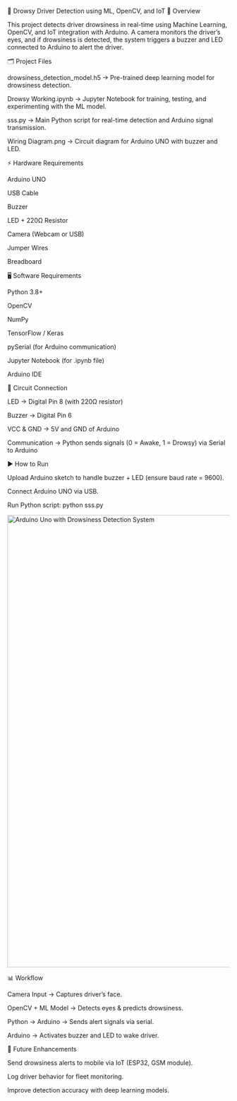 🚗 Drowsy Driver Detection using ML, OpenCV, and IoT
📌 Overview

This project detects driver drowsiness in real-time using Machine Learning, OpenCV, and IoT integration with Arduino.
A camera monitors the driver’s eyes, and if drowsiness is detected, the system triggers a buzzer and LED connected to Arduino to alert the driver.

🗂️ Project Files

drowsiness_detection_model.h5 → Pre-trained deep learning model for drowsiness detection.

Drowsy Working.ipynb → Jupyter Notebook for training, testing, and experimenting with the ML model.

sss.py → Main Python script for real-time detection and Arduino signal transmission.

Wiring Diagram.png → Circuit diagram for Arduino UNO with buzzer and LED.

⚡ Hardware Requirements

Arduino UNO

USB Cable

Buzzer

LED + 220Ω Resistor

Camera (Webcam or USB)

Jumper Wires

Breadboard

🖥️ Software Requirements

Python 3.8+

OpenCV

NumPy

TensorFlow / Keras

pySerial (for Arduino communication)

Jupyter Notebook (for .ipynb file)

Arduino IDE

🔌 Circuit Connection

LED → Digital Pin 8 (with 220Ω resistor)

Buzzer → Digital Pin 6

VCC & GND → 5V and GND of Arduino

Communication → Python sends signals (0 = Awake, 1 = Drowsy) via Serial to Arduino

▶️ How to Run

Upload Arduino sketch to handle buzzer + LED (ensure baud rate = 9600).

Connect Arduino UNO via USB.

Run Python script:
python sss.py

<img width="1536" height="1024" alt="Arduino Uno with Drowsiness Detection System" src="https://github.com/user-attachments/assets/76980e48-a5c9-43ef-80ed-2286acc8f7c5" />

📊 Workflow

Camera Input → Captures driver’s face.

OpenCV + ML Model → Detects eyes & predicts drowsiness.

Python → Arduino → Sends alert signals via serial.

Arduino → Activates buzzer and LED to wake driver.

🚀 Future Enhancements

Send drowsiness alerts to mobile via IoT (ESP32, GSM module).

Log driver behavior for fleet monitoring.

Improve detection accuracy with deep learning models.
